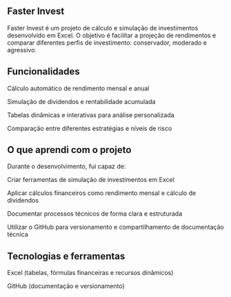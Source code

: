 ## Faster Invest

Faster Invest é um projeto de cálculo e simulação de investimentos desenvolvido em Excel.
O objetivo é facilitar a projeção de rendimentos e comparar diferentes perfis de investimento: conservador, moderado e agressivo.

## Funcionalidades

Cálculo automático de rendimento mensal e anual

Simulação de dividendos e rentabilidade acumulada

Tabelas dinâmicas e interativas para análise personalizada

Comparação entre diferentes estratégias e níveis de risco

## O que aprendi com o projeto

Durante o desenvolvimento, fui capaz de:

Criar ferramentas de simulação de investimentos em Excel

Aplicar cálculos financeiros como rendimento mensal e cálculo de dividendos

Documentar processos técnicos de forma clara e estruturada

Utilizar o GitHub para versionamento e compartilhamento de documentação técnica

## Tecnologias e ferramentas

Excel (tabelas, fórmulas financeiras e recursos dinâmicos)

GitHub (documentação e versionamento)
